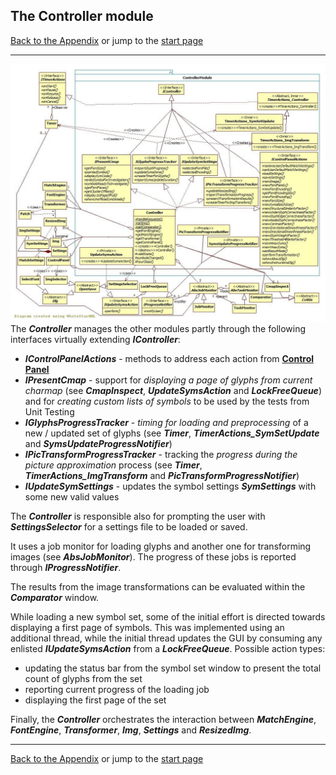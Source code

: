 ## The Controller module

[Back to the Appendix](../appendix.md) or jump to the [start page](../../../../ReadMe.md)

-------
![](ControllerRelated_classes.jpg)<br>
The ***Controller*** manages the other modules partly through the following interfaces virtually extending ***IController***:
- ***IControlPanelActions*** \- methods to address each action from [**Control Panel**][CtrlPanel]
- ***IPresentCmap*** \- support for *displaying a page of glyphs from current charmap* (see ***CmapInspect***, ***UpdateSymsAction*** and ***LockFreeQueue***) and for *creating custom lists of symbols* to be used by the tests from Unit Testing
- ***IGlyphsProgressTracker*** \- *timing for loading and preprocessing* of a new / updated set of glyphs (see ***Timer***, ***TimerActions_SymSetUpdate*** and ***SymsUpdateProgressNotifier***)
- ***IPicTransformProgressTracker*** \- tracking the *progress during the picture approximation* process (see ***Timer***, ***TimerActions_ImgTransform*** and ***PicTransformProgressNotifier***)
- ***IUpdateSymSettings*** \- updates the symbol settings ***SymSettings*** with some new valid values

The ***Controller*** is responsible also for prompting the user with ***SettingsSelector*** for a settings file to be loaded or saved.<br>

It uses a job monitor for loading glyphs and another one for transforming images (see ***AbsJobMonitor***). The progress of these jobs is reported through ***IProgressNotifier***.<br>

The results from the image transformations can be evaluated within the ***Comparator*** window.

While loading a new symbol set, some of the initial effort is directed towards displaying a first page of symbols. This was implemented using an additional thread, while the initial thread updates the GUI by consuming any enlisted ***IUpdateSymsAction*** from a ***LockFreeQueue***. Possible action types:
- updating the status bar from the symbol set window to present the total count of glyphs from the set
- reporting current progress of the loading job
- displaying the first page of the set

Finally, the ***Controller*** orchestrates the interaction between ***MatchEngine***, ***FontEngine***, ***Transformer***, ***Img***, ***Settings*** and ***ResizedImg***.

-------
[Back to the Appendix](../appendix.md) or jump to the [start page](../../../../ReadMe.md)

[CtrlPanel]:../../CtrlPanel/CtrlPanel.md
